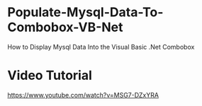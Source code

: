 # Populate-Mysql-Data-To-Combobox-VB-Net
How to Display Mysql Data Into the Visual Basic .Net Combobox

# Video Tutorial
https://www.youtube.com/watch?v=MSG7-DZxYRA
